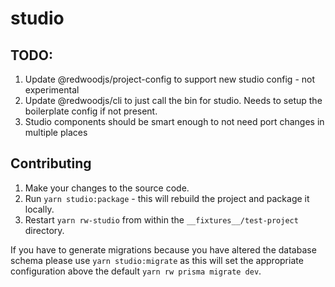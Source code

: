 # studio

## TODO:
1. Update @redwoodjs/project-config to support new studio config - not experimental
2. Update @redwoodjs/cli to just call the bin for studio. Needs to setup the boilerplate config if not present.
3. Studio components should be smart enough to not need port changes in multiple places

## Contributing
1. Make your changes to the source code.
2. Run `yarn studio:package` - this will rebuild the project and package it locally.
3. Restart `yarn rw-studio` from within the `__fixtures__/test-project` directory.

If you have to generate migrations because you have altered the database schema please use `yarn studio:migrate` as this will set the appropriate configuration above the default `yarn rw prisma migrate dev`.
